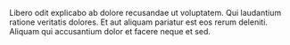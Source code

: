 Libero odit explicabo ab dolore recusandae ut voluptatem. Qui laudantium ratione veritatis dolores. Et aut aliquam pariatur est eos rerum deleniti. Aliquam qui accusantium dolor et facere neque et sed.